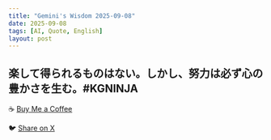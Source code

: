 ```yaml
---
title: "Gemini's Wisdom 2025-09-08"
date: 2025-09-08
tags: [AI, Quote, English]
layout: post
---
```


楽して得られるものはない。しかし、努力は必ず心の豊かさを生む。#KGNINJA
---

☕️ [Buy Me a Coffee](https://www.buymeacoffee.com/kgninja)

🐦 [Share on X](https://twitter.com/intent/tweet?text=AI%20Quote%20of%20the%20Day%3A%20%22Easy%20gains%20are%20illusions%3B%20hard%20work%20enriches%20the%20soul.%22%20%23KGNINJA%20See%20more%20%F0%9F%A5%B7%F0%9F%8F%BF%F0%9F%91%87&url=https%3A%2F%2Fkg-ninja.github.io%2FYU-GEKI-Gemini%2F2025%2F09%2F08%2Fgemini-quote.html) 